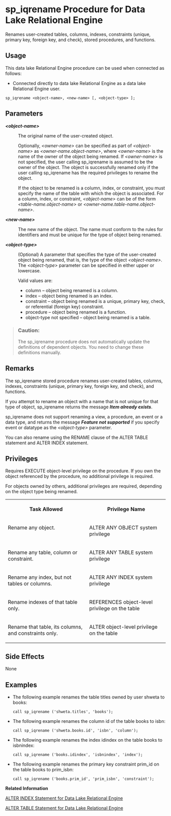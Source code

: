 <!-- loioa5b3c32384f210159da494759a709b3c -->

# sp\_iqrename Procedure for Data Lake Relational Engine

Renames user-created tables, columns, indexes, constraints \(unique, primary key, foreign key, and check\), stored procedures, and functions.



<a name="loioa5b3c32384f210159da494759a709b3c__section_umy_gqn_14b"/>

## Usage

This data lake Relational Engine procedure can be used when connected as follows:

-   Connected directly to data lake Relational Engine as a data lake Relational Engine user.



```
sp_iqrename <object-name>, <new-name> [, <object-type> ];
```



<a name="loioa5b3c32384f210159da494759a709b3c__iq_refbb_1727"/>

## Parameters


<dl>
<dt><b>

*<object-name\>*

</b></dt>
<dd>

The original name of the user-created object.

Optionally, *<owner-name\>* can be specified as part of *<object-name\>* as *<owner-name.object-name\>*, where *<owner-name\>* is the name of the owner of the object being renamed. If *<owner-name\>* is not specified, the user calling sp\_iqrename is assumed to be the owner of the object. The object is successfully renamed only if the user calling sp\_iqrename has the required privileges to rename the object.

If the object to be renamed is a column, index, or constraint, you must specify the name of the table with which the object is associated. For a column, index, or constraint, *<object-name\>* can be of the form *<table-name.object-name\>* or *<owner-name.table-name.object-name\>*.



</dd><dt><b>

*<new-name\>*

</b></dt>
<dd>

The new name of the object. The name must conform to the rules for identifiers and must be unique for the type of object being renamed.



</dd><dt><b>

*<object-type\>*

</b></dt>
<dd>

\(Optional\) A parameter that specifies the type of the user-created object being renamed, that is, the type of the object *<object-name\>*. The *<object-type\>* parameter can be specified in either upper or lowercase.

Valid values are:

-   column – object being renamed is a column.
-   index – object being renamed is an index.
-   constraint – object being renamed is a unique, primary key, check, or referential \(foreign key\) constraint.
-   procedure – object being renamed is a function.
-   object-type not specified – object being renamed is a table.



</dd>
</dl>

> ### Caution:  
> The sp\_iqrename procedure does not automatically update the definitions of dependent objects. You need to change these definitions manually.



<a name="loioa5b3c32384f210159da494759a709b3c__iq_refbb_1730"/>

## Remarks

The sp\_iqrename stored procedure renames user-created tables, columns, indexes, constraints \(unique, primary key, foreign key, and check\), and functions.

If you attempt to rename an object with a name that is not unique for that type of object, sp\_iqrename returns the message ***Item already exists***.

sp\_iqrename does not support renaming a view, a procedure, an event or a data type, and returns the message ***Feature not supported*** if you specify event or datatype as the *<object-type\>* parameter.

You can also rename using the RENAME clause of the ALTER TABLE statement and ALTER INDEX statement.



<a name="loioa5b3c32384f210159da494759a709b3c__iq_refbb_1726"/>

## Privileges

Requires EXECUTE object-level privilege on the procedure. If you own the object referenced by the procedure, no additional privilege is required. 

For objects owned by others, additional privileges are required, depending on the object type being renamed.


<table>
<tr>
<th valign="top">

Task Allowed

</th>
<th valign="top">

Privilege Name

</th>
</tr>
<tr>
<td valign="top">

Rename any object.

</td>
<td valign="top">

ALTER ANY OBJECT system privilege

</td>
</tr>
<tr>
<td valign="top">

Rename any table, column or constraint.

</td>
<td valign="top">

ALTER ANY TABLE system privilege

</td>
</tr>
<tr>
<td valign="top">

Rename any index, but not tables or columns.

</td>
<td valign="top">

ALTER ANY INDEX system privilege

</td>
</tr>
<tr>
<td valign="top">

Rename indexes of that table only.

</td>
<td valign="top">

REFERENCES object-level privilege on the table

</td>
</tr>
<tr>
<td valign="top">

Rename that table, its columns, and constraints only.

</td>
<td valign="top">

ALTER object-level privilege on the table

</td>
</tr>
</table>



## Side Effects

None



<a name="loioa5b3c32384f210159da494759a709b3c__iq_refbb_1731"/>

## Examples

-   The following example renames the table titles owned by user shweta to books:

    ```
    call sp_iqrename ('shweta.titles', 'books');
    ```

-   The following example renames the column id of the table books to isbn:

    ```
    call sp_iqrename ('shweta.books.id', 'isbn', 'column');
    ```

-   The following example renames the index idindex on the table books to isbnindex:

    ```
    call sp_iqrename ('books.idindex', 'isbnindex', 'index');
    ```

-   The following example renames the primary key constraint prim\_id on the table books to prim\_isbn:

    ```
    call sp_iqrename ('books.prim_id', 'prim_isbn', 'constraint');
    ```


**Related Information**  


[ALTER INDEX Statement for Data Lake Relational Engine](../080-sql-statements/alter-index-statement-for-data-lake-relational-engine-a612b20.md "Renames indexes in base or global temporary tables, foreign key role names of indexes and foreign keys explicitly created by a user, or changes the clustered nature of an index on a catalog store table. You can't rename indexes created to enforce key constraints.")

[ALTER TABLE Statement for Data Lake Relational Engine](../080-sql-statements/alter-table-statement-for-data-lake-relational-engine-39f1ec0.md "Modifies a table definition.")

